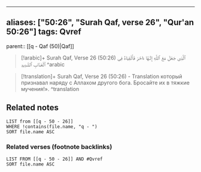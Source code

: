 
---
aliases: ["50:26", "Surah Qaf, verse 26", "Qur'an 50:26"]
tags: Qvref
---

parent:: [[q - Qaf (50)|Qaf]]

> [!arabic]+ Surah Qaf, Verse 26 (50:26)
> <span class="quran-arabic">ٱلَّذِى جَعَلَ مَعَ ٱللَّهِ إِلَـٰهًا ءَاخَرَ فَأَلْقِيَاهُ فِى ٱلْعَذَابِ ٱلشَّدِيدِ</span>
^arabic

> [!translation]+ Surah Qaf, Verse 26 (50:26) - Translation
> который признавал наряду с Аллахом другого бога. Бросайте их в тяжкие мучения!».
^translation



## Related notes
```dataview
LIST from [[q - 50 - 26]]
WHERE !contains(file.name, "q - ")
SORT file.name ASC
```

### Related verses (footnote backlinks)
```dataview
LIST FROM [[q - 50 - 26]] AND #Qvref
SORT file.name ASC
```


